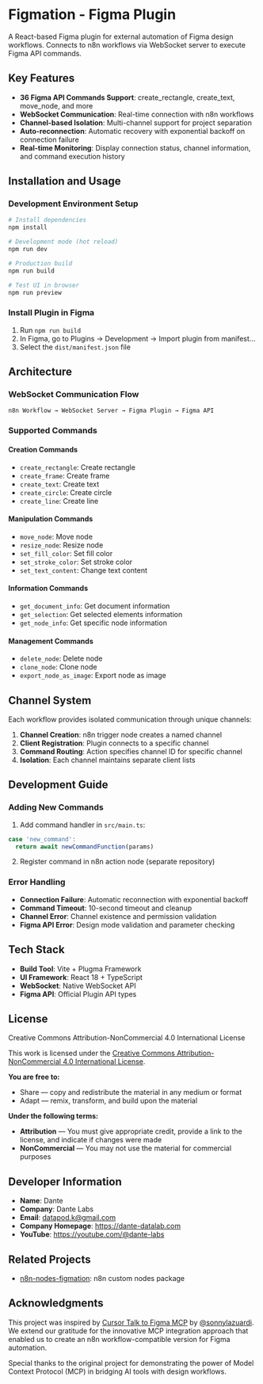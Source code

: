 # Figmation - Figma Plugin

A React-based Figma plugin for external automation of Figma design workflows. Connects to n8n workflows via WebSocket server to execute Figma API commands.

## Key Features

- **36 Figma API Commands Support**: create_rectangle, create_text, move_node, and more
- **WebSocket Communication**: Real-time connection with n8n workflows
- **Channel-based Isolation**: Multi-channel support for project separation
- **Auto-reconnection**: Automatic recovery with exponential backoff on connection failure
- **Real-time Monitoring**: Display connection status, channel information, and command execution history

## Installation and Usage

### Development Environment Setup

```bash
# Install dependencies
npm install

# Development mode (hot reload)
npm run dev

# Production build
npm run build

# Test UI in browser
npm run preview
```

### Install Plugin in Figma

1. Run `npm run build`
2. In Figma, go to Plugins → Development → Import plugin from manifest...
3. Select the `dist/manifest.json` file

## Architecture

### WebSocket Communication Flow

```
n8n Workflow → WebSocket Server → Figma Plugin → Figma API
```

### Supported Commands

#### Creation Commands
- `create_rectangle`: Create rectangle
- `create_frame`: Create frame
- `create_text`: Create text
- `create_circle`: Create circle
- `create_line`: Create line

#### Manipulation Commands
- `move_node`: Move node
- `resize_node`: Resize node
- `set_fill_color`: Set fill color
- `set_stroke_color`: Set stroke color
- `set_text_content`: Change text content

#### Information Commands
- `get_document_info`: Get document information
- `get_selection`: Get selected elements information
- `get_node_info`: Get specific node information

#### Management Commands
- `delete_node`: Delete node
- `clone_node`: Clone node
- `export_node_as_image`: Export node as image

## Channel System

Each workflow provides isolated communication through unique channels:

1. **Channel Creation**: n8n trigger node creates a named channel
2. **Client Registration**: Plugin connects to a specific channel
3. **Command Routing**: Action specifies channel ID for specific channel
4. **Isolation**: Each channel maintains separate client lists

## Development Guide

### Adding New Commands

1. Add command handler in `src/main.ts`:
```typescript
case 'new_command':
  return await newCommandFunction(params)
```

2. Register command in n8n action node (separate repository)

### Error Handling

- **Connection Failure**: Automatic reconnection with exponential backoff
- **Command Timeout**: 10-second timeout and cleanup
- **Channel Error**: Channel existence and permission validation
- **Figma API Error**: Design mode validation and parameter checking

## Tech Stack

- **Build Tool**: Vite + Plugma Framework
- **UI Framework**: React 18 + TypeScript
- **WebSocket**: Native WebSocket API
- **Figma API**: Official Plugin API types

## License

Creative Commons Attribution-NonCommercial 4.0 International License

This work is licensed under the [Creative Commons Attribution-NonCommercial 4.0 International License](http://creativecommons.org/licenses/by-nc/4.0/).

**You are free to:**
- Share — copy and redistribute the material in any medium or format
- Adapt — remix, transform, and build upon the material

**Under the following terms:**
- **Attribution** — You must give appropriate credit, provide a link to the license, and indicate if changes were made
- **NonCommercial** — You may not use the material for commercial purposes

## Developer Information

- **Name**: Dante
- **Company**: Dante Labs
- **Email**: datapod.k@gmail.com
- **Company Homepage**: https://dante-datalab.com
- **YouTube**: https://youtube.com/@dante-labs

## Related Projects

- [n8n-nodes-figmation](https://github.com/dandacompany/n8n-nodes-figmation): n8n custom nodes package

## Acknowledgments

This project was inspired by [Cursor Talk to Figma MCP](https://github.com/sonnylazuardi/cursor-talk-to-figma-mcp) by [@sonnylazuardi](https://github.com/sonnylazuardi). We extend our gratitude for the innovative MCP integration approach that enabled us to create an n8n workflow-compatible version for Figma automation.

Special thanks to the original project for demonstrating the power of Model Context Protocol (MCP) in bridging AI tools with design workflows.
